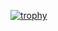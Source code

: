 [![trophy](https://github-profile-trophy.vercel.app/?username=goki0912&theme=onedark)](https://github.com/goki0912/github-profile-trophy)